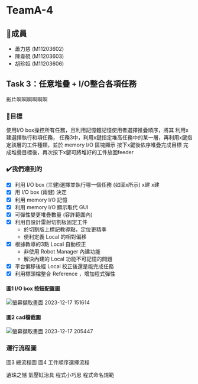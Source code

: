 # TeamA-4 
## :raising_hand:**成員**
- 蕭力慈 (M11203602)
- 陳韋硯 (M11203603)
- 胡珍姮 (M11203606)

## **Task 3：任意堆疊 + I/O整合各項任務**

影片啊啊啊啊啊啊

### :dart:目標
使用I/O box操控所有任務，且利用記憶體記憶使用者選擇推疊順序，將其
利用x建選擇執行和項任務， 任務3中，利用x鍵指定堆高任務中的某一層，再利用x鍵指定該層的工件種類，並於 memory I/O 區塊顯示 按下x鍵後依序堆疊完成目標 完成堆疊目標後，再次按下x鍵可將堆好的工件放回feeder

### :heavy_check_mark:**我們達到的**
- [x] 利用 I/O box (三健)選擇並執行哪一個任務 (如圖x所示)
x建
x建
- [x] 用 I/O box (兩健) 決定
- [x] 利用 memory I/O 記憶
- [x] 利用 memory I/O 顯示取代 GUI
- [x] 可彈性變更堆疊數量 (容許範圍內)
- [x] 利用自設計雷射切割板固定工件
    - 於切割版上標記教導點，定位更精準
    - 便利定義 Local 的相對偏移
- [x] 根據教導的3點 Local 自動校正
    - 非使用 Robot Manager 內建功能
    - 解決內建的 Local 功能不可記憶的問題
- [x] 平台偏移後經 Local 校正後還是能完成任務
- [x] 利用標頭檔整合 Reference ，增加程式彈性
#### 圖1 I/O box 按鈕配置圖 
![螢幕擷取畫面 2023-12-17 151614](https://hackmd.io/_uploads/HkSLeQnLa.png)

#### 圖2 cad檔截圖
![螢幕擷取畫面 2023-12-17 205447](https://hackmd.io/_uploads/HyPok_28p.png)

### **運行流程圖**


圖3 總流程圖 圖4 工件順序選擇流程

遺珠之憾
氣壓缸治具
程式小巧思
程式命名規範
